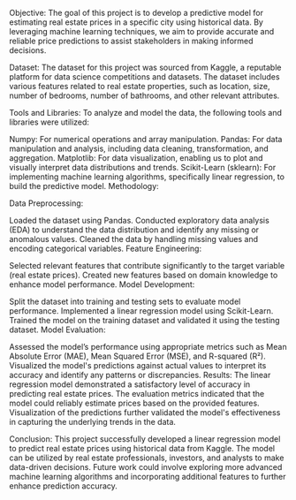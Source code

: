 Objective:
The goal of this project is to develop a predictive model for estimating real estate prices in a specific city using historical data. By leveraging machine learning techniques, we aim to provide accurate and reliable price predictions to assist stakeholders in making informed decisions.

Dataset:
The dataset for this project was sourced from Kaggle, a reputable platform for data science competitions and datasets. The dataset includes various features related to real estate properties, such as location, size, number of bedrooms, number of bathrooms, and other relevant attributes.

Tools and Libraries:
To analyze and model the data, the following tools and libraries were utilized:

Numpy: For numerical operations and array manipulation.
Pandas: For data manipulation and analysis, including data cleaning, transformation, and aggregation.
Matplotlib: For data visualization, enabling us to plot and visually interpret data distributions and trends.
Scikit-Learn (sklearn): For implementing machine learning algorithms, specifically linear regression, to build the predictive model.
Methodology:

Data Preprocessing:

Loaded the dataset using Pandas.
Conducted exploratory data analysis (EDA) to understand the data distribution and identify any missing or anomalous values.
Cleaned the data by handling missing values and encoding categorical variables.
Feature Engineering:

Selected relevant features that contribute significantly to the target variable (real estate prices).
Created new features based on domain knowledge to enhance model performance.
Model Development:

Split the dataset into training and testing sets to evaluate model performance.
Implemented a linear regression model using Scikit-Learn.
Trained the model on the training dataset and validated it using the testing dataset.
Model Evaluation:

Assessed the model’s performance using appropriate metrics such as Mean Absolute Error (MAE), Mean Squared Error (MSE), and R-squared (R²).
Visualized the model's predictions against actual values to interpret its accuracy and identify any patterns or discrepancies.
Results:
The linear regression model demonstrated a satisfactory level of accuracy in predicting real estate prices. The evaluation metrics indicated that the model could reliably estimate prices based on the provided features. Visualization of the predictions further validated the model's effectiveness in capturing the underlying trends in the data.

Conclusion:
This project successfully developed a linear regression model to predict real estate prices using historical data from Kaggle. The model can be utilized by real estate professionals, investors, and analysts to make data-driven decisions. Future work could involve exploring more advanced machine learning algorithms and incorporating additional features to further enhance prediction accuracy.
